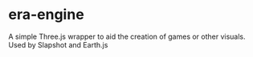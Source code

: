 # era-engine
A simple Three.js wrapper to aid the creation of games or other visuals. Used by Slapshot and Earth.js
